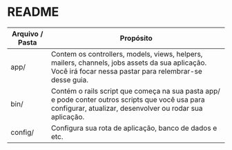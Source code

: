 # README
Arquivo / Pasta | Propósito
----|----
app/| Contem os controllers, models, views, helpers, mailers, channels, jobs assets da sua aplicação. Você irá focar nessa pastar para relembrar-se desse guia.
bin/| Contém o rails script que começa na sua pasta app/ e pode conter outros scripts que você usa para configurar, atualizar, desenvolver ou rodar sua aplicação.
config/ | Configura sua rota de aplicação, banco de dados e etc.

